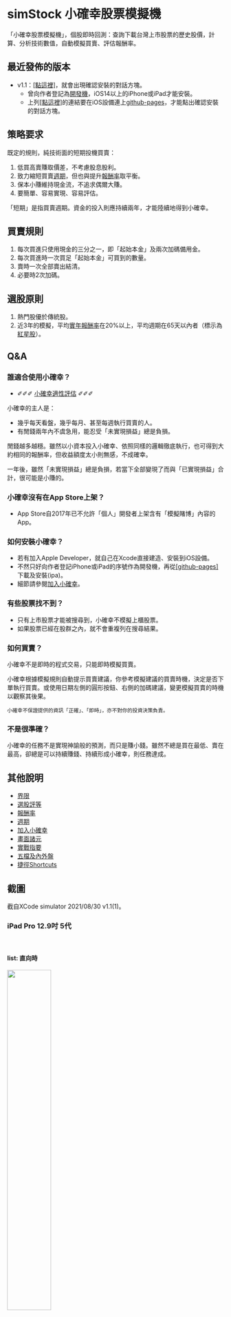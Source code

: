 # simStock 小確幸股票模擬機

「小確幸股票模擬機」，個股即時回測：查詢下載台灣上市股票的歷史股價，計算、分析技術數值，自動模擬買賣、評估報酬率。

## 最近發佈的版本
* v1.1：[[點這裡]](itms-services://?action=download-manifest&url=https://github.com/peiyu66/simStock21/releases/download/latest/manifest.plist)，就會出現確認安裝的對話方塊。
    * 曾向作者登記為[開發機](doc/加入小確幸.md)，iOS14以上的iPhone或iPad才能安裝。
    * 上列[[點這裡]](itms-services://?action=download-manifest&url=https://github.com/peiyu66/simStock21/releases/download/latest/manifest.plist)的連結要在iOS設備連上[github-pages](https://peiyu66.github.io/simStock21/)，才能點出確認安裝的對話方塊。

## 策略要求
   既定的規則，純技術面的短期投機買賣：
1. 低買高賣賺取價差，不考慮股息股利。
1. 致力縮短買賣[週期](doc/週期.md)，但也與提升[報酬率](doc/報酬率.md)取平衡。
1. 保本小賺維持現金流，不追求偶爾大賺。
1. 要簡單、容易實現、容易評估。

「短期」是指買賣週期。資金的投入則應持續兩年，才能陸續地得到小確幸。

## 買賣規則
1. 每次買進只使用現金的三分之一，即「起始本金」及兩次加碼備用金。
1. 每次買進時一次買足「起始本金」可買到的數量。
1. 賣時一次全部賣出結清。
1. 必要時2次加碼。

## 選股原則
1. 熱門股優於傳統股。
1. 近3年的模擬，平均[實年報酬率](doc/報酬率.md)在20%以上，平均週期在65天以內者（標示為[紅星股](doc/選股評等.md)）。

## Q&A
### 誰適合使用小確幸？
* ✐✐✐ [小確幸適性評估](https://docs.google.com/forms/d/e/1FAIpQLSdzNyfMl5NP1sCSHSxoSCWqqdeAPSQbw4kAiwlCv0pzJkjgrg/viewform?usp=sf_link) ✐✐✐

小確幸的主人是：
* 幾乎每天看盤，幾乎每月、甚至每週執行買賣的人。
* 有閒錢兩年內不虞急用，能忍受「未實現損益」總是負損。

閒錢越多越穩。雖然以小資本投入小確幸、依照同樣的邏輯徹底執行，也可得到大約相同的報酬率，但收益額度太小則無感，不成確幸。

一年後，雖然「未實現損益」總是負損，若當下全部變現了而與「已實現損益」合計，很可能是小賺的。

### 小確幸沒有在App Store上架？
* App Store自2017年已不允許「個人」開發者上架含有「模擬賭博」內容的App。

### 如何安裝小確幸？
* 若有加入Apple Developer，就自己在Xcode直接建造、安裝到iOS設備。
* 不然只好向作者登記iPhone或iPad的序號作為開發機，再從[[github-pages]](https://peiyu66.github.io/simStock21/)下載及安裝(ipa)。
* 細節請參閱[加入小確幸](doc/加入小確幸.md)。

### 有些股票找不到？
* 只有上市股票才能被搜尋到，小確幸不模擬上櫃股票。
* 如果股票已經在股群之內，就不會重複列在搜尋結果。

### 如何買賣？
小確幸不是即時的程式交易，只能即時模擬買賣。

小確幸根據模擬規則自動提示買賣建議，你參考模擬建議的買賣時機，決定是否下單執行買賣。或使用日期左側的圓形按鈕、右側的加碼建議，變更模擬買賣的時機以觀察其後果。

`小確幸不保證提供的資訊「正確」、「即時」，亦不對你的投資決策負責。`

### 不是很準確？
小確幸的任務不是實現神諭般的預測，而只是賺小錢。雖然不總是買在最低、賣在最高，卻總是可以持續賺錢、持續形成小確幸，則任務達成。

## 其他說明
- [界限](doc/界限.md)
- [選股評等](doc/選股評等.md)
- [報酬率](doc/報酬率.md)
- [週期](doc/週期.md)
- [加入小確幸](doc/加入小確幸.md)
- [畫面諸元](doc/畫面諸元.md)
- [實戰指要](doc/實戰指要.md)
- [五檔及內外盤](doc/五檔及內外盤.md)
- [捷徑Shortcuts](doc/捷徑Shortcuts.md)

## 截圖
截自XCode simulator 2021/08/30 v1.1(1)。

### iPad Pro 12.9吋 5代
<br>

#### list: 直向時
<a href="https://github.com/peiyu66/simStock21/raw/main/doc/20180830/Simulator%20Screen%20Shot%20-%20iPad%20Pro%20(12.9-inch)%20(5th%20generation)%20-%202021-08-30%20at%2019.02.37.png"><img src="https://github.com/peiyu66/simStock21/raw/main/doc/20180830/Simulator%20Screen%20Shot%20-%20iPad%20Pro%20(12.9-inch)%20(5th%20generation)%20-%202021-08-30%20at%2019.02.37.png" width="45%"></a>

#### page: 直向時
<a href="https://github.com/peiyu66/simStock21/raw/main/doc/20180830/Simulator%20Screen%20Shot%20-%20iPad%20Pro%20(12.9-inch)%20(5th%20generation)%20-%202021-08-30%20at%2019.03.06.png"><img src="https://github.com/peiyu66/simStock21/raw/main/doc/20180830/Simulator%20Screen%20Shot%20-%20iPad%20Pro%20(12.9-inch)%20(5th%20generation)%20-%202021-08-30%20at%2019.03.06.png" width="45%"></a><br>

#### column: 橫置時
<a href="https://github.com/peiyu66/simStock21/raw/main/doc/20180830/Simulator%20Screen%20Shot%20-%20iPad%20Pro%20(12.9-inch)%20(5th%20generation)%20-%202021-08-30%20at%2019.02.57.png"><img src="https://github.com/peiyu66/simStock21/raw/main/doc/20180830/Simulator%20Screen%20Shot%20-%20iPad%20Pro%20(12.9-inch)%20(5th%20generation)%20-%202021-08-30%20at%2019.02.57.png" width="90%"></a>
<br>

### iPhone SE 2代
<br>

#### list: 直向、橫置
<a href="https://github.com/peiyu66/simStock21/raw/main/doc/20180830/Simulator%20Screen%20Shot%20-%20iPhone%20SE%20(2nd%20generation)%20-%202021-08-30%20at%2018.57.56.png"><img src="https://github.com/peiyu66/simStock21/raw/main/doc/20180830/Simulator%20Screen%20Shot%20-%20iPhone%20SE%20(2nd%20generation)%20-%202021-08-30%20at%2018.57.56.png" width="30%"></a> 
<a href="https://github.com/peiyu66/simStock21/raw/main/doc/20180830/Simulator%20Screen%20Shot%20-%20iPhone%20SE%20(2nd%20generation)%20-%202021-08-30%20at%2018.58.06.png"><img src="https://github.com/peiyu66/simStock21/raw/main/doc/20180830/Simulator%20Screen%20Shot%20-%20iPhone%20SE%20(2nd%20generation)%20-%202021-08-30%20at%2018.58.06.png" width="60%"></a>
<br><br>

#### page: 首筆未展開
<a href="https://github.com/peiyu66/simStock21/raw/main/doc/20180830/20180830/Simulator%20Screen%20Shot%20-%20iPhone%20SE%20(2nd%20generation)%20-%202021-08-30%20at%2018.58.15.png"><img src="https://github.com/peiyu66/simStock21/raw/main/doc/20180830/Simulator%20Screen%20Shot%20-%20iPhone%20SE%20(2nd%20generation)%20-%202021-08-30%20at%2018.58.15.png" width="30%"></a> 
<a href="https://github.com/peiyu66/simStock21/raw/main/doc/20180830/Simulator%20Screen%20Shot%20-%20iPhone%20SE%20(2nd%20generation)%20-%202021-08-30%20at%2018.58.21.png"><img src="https://github.com/peiyu66/simStock21/raw/main/doc/20180830/Simulator%20Screen%20Shot%20-%20iPhone%20SE%20(2nd%20generation)%20-%202021-08-30%20at%2018.58.21.png" width="60%"></a>
<br><br>

#### page: 首筆展開
<a href="https://github.com/peiyu66/simStock21/raw/main/doc/20180830/Simulator%20Screen%20Shot%20-%20iPhone%20SE%20(2nd%20generation)%20-%202021-08-30%20at%2019.14.42.png"><img src="https://github.com/peiyu66/simStock21/raw/main/doc/20180830/Simulator%20Screen%20Shot%20-%20iPhone%20SE%20(2nd%20generation)%20-%202021-08-30%20at%2019.14.42.png" width="30%"></a>
<a href="https://github.com/peiyu66/simStock21/raw/main/doc/20180830/Simulator%20Screen%20Shot%20-%20iPhone%20SE%20(2nd%20generation)%20-%202021-08-30%20at%2019.15.38.png"><img src="https://github.com/peiyu66/simStock21/raw/main/doc/20180830/Simulator%20Screen%20Shot%20-%20iPhone%20SE%20(2nd%20generation)%20-%202021-08-30%20at%2019.15.38.png" width="60%"></a>
<br><br>

